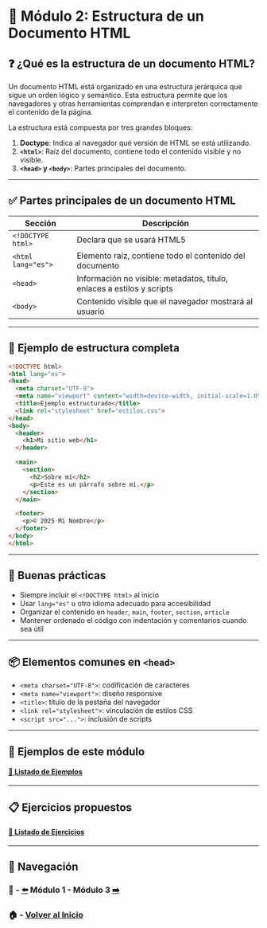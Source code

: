 # 📘 Módulo 2: Estructura de un Documento HTML

## ❓ ¿Qué es la estructura de un documento HTML?

Un documento HTML está organizado en una estructura jerárquica que sigue un orden lógico y semántico. Esta estructura permite que los navegadores y otras herramientas comprendan e interpreten correctamente el contenido de la página.

La estructura está compuesta por tres grandes bloques:

1. **Doctype**: Indica al navegador qué versión de HTML se está utilizando.
2. **`<html>`**: Raíz del documento, contiene todo el contenido visible y no visible.
3. **`<head>` y `<body>`**: Partes principales del documento.

---

## ✅ Partes principales de un documento HTML

| Sección             | Descripción                                                                 |
|---------------------|-----------------------------------------------------------------------------|
| `<!DOCTYPE html>`   | Declara que se usará HTML5                                                  |
| `<html lang="es">` | Elemento raíz, contiene todo el contenido del documento                     |
| `<head>`            | Información no visible: metadatos, título, enlaces a estilos y scripts      |
| `<body>`            | Contenido visible que el navegador mostrará al usuario                      |

---

## 🧠 Ejemplo de estructura completa

```html
<!DOCTYPE html>
<html lang="es">
<head>
  <meta charset="UTF-8">
  <meta name="viewport" content="width=device-width, initial-scale=1.0">
  <title>Ejemplo estructurado</title>
  <link rel="stylesheet" href="estilos.css">
</head>
<body>
  <header>
    <h1>Mi sitio web</h1>
  </header>

  <main>
    <section>
      <h2>Sobre mí</h2>
      <p>Este es un párrafo sobre mí.</p>
    </section>
  </main>

  <footer>
    <p>© 2025 Mi Nombre</p>
  </footer>
</body>
</html>
```

---

## 🧰 Buenas prácticas

- Siempre incluir el `<!DOCTYPE html>` al inicio
- Usar `lang="es"` u otro idioma adecuado para accesibilidad
- Organizar el contenido en `header`, `main`, `footer`, `section`, `article`
- Mantener ordenado el código con indentación y comentarios cuando sea útil

---

## 📦 Elementos comunes en `<head>`

- `<meta charset="UTF-8">`: codificación de caracteres
- `<meta name="viewport">`: diseño responsive
- `<title>`: título de la pestaña del navegador
- `<link rel="stylesheet">`: vinculación de estilos CSS
- `<script src="...">`: inclusión de scripts

---

## 🧪 Ejemplos de este módulo

#### [🔗 Listado de Ejemplos](./Ejemplos/README.md)

---

## 📋 Ejercicios propuestos

#### [🔗 Listado de Ejercicios](./Ejercicios/README.md)

---

## 🔁 Navegación

### 📘 - [⬅️](../Modulo_1_Introduccion_a_HTML5/Modulo_1.md) Módulo 1 - Módulo 3 [➡️](../Modulo_3_Etiquetas_de_Texto_y_Formato/Modulo_3.md)

### 🏠 - [Volver al Inicio](../README.md)

